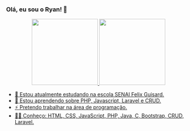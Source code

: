 ### Olá, eu sou o Ryan! 👋

<div align='center'>
<a href="https://github.com/ryanzhin22">
  <img height="180em" src="https://github-readme-stats.vercel.app/api?username=ryanzhin22&show_icons=true&theme=dracula&include_all_commits=true&count_private=true"/>
  <img height="180em" src="https://github-readme-stats.vercel.app/api/top-langs/?username=ryanzhin22&layout=compact&langs_count=7&theme=dracula"/>
</div>
  
- 🔭 Estou atualmente estudando na escola SENAI Felix Guisard. 
- 🌱 Estou aprendendo sobre PHP, Javascript, Laravel e CRUD.
- ⚡ Pretendo trabalhar na área de programação.
- 🐱‍👤 Conheço: HTML, CSS, JavaScript, PHP, Java, C, Bootstrap, CRUD, Laravel.
